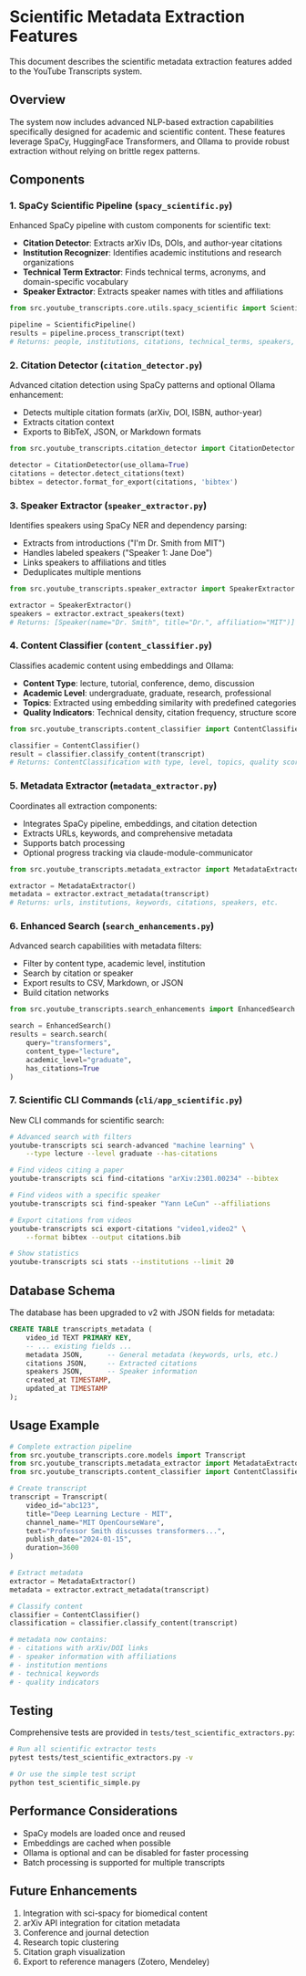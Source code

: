 # Scientific Metadata Extraction Features

This document describes the scientific metadata extraction features added to the YouTube Transcripts system.

## Overview

The system now includes advanced NLP-based extraction capabilities specifically designed for academic and scientific content. These features leverage SpaCy, HuggingFace Transformers, and Ollama to provide robust extraction without relying on brittle regex patterns.

## Components

### 1. SpaCy Scientific Pipeline (`spacy_scientific.py`)

Enhanced SpaCy pipeline with custom components for scientific text:

- **Citation Detector**: Extracts arXiv IDs, DOIs, and author-year citations
- **Institution Recognizer**: Identifies academic institutions and research organizations  
- **Technical Term Extractor**: Finds technical terms, acronyms, and domain-specific vocabulary
- **Speaker Extractor**: Extracts speaker names with titles and affiliations

```python
from src.youtube_transcripts.core.utils.spacy_scientific import ScientificPipeline

pipeline = ScientificPipeline()
results = pipeline.process_transcript(text)
# Returns: people, institutions, citations, technical_terms, speakers, conferences
```

### 2. Citation Detector (`citation_detector.py`)

Advanced citation detection using SpaCy patterns and optional Ollama enhancement:

- Detects multiple citation formats (arXiv, DOI, ISBN, author-year)
- Extracts citation context
- Exports to BibTeX, JSON, or Markdown formats

```python
from src.youtube_transcripts.citation_detector import CitationDetector

detector = CitationDetector(use_ollama=True)
citations = detector.detect_citations(text)
bibtex = detector.format_for_export(citations, 'bibtex')
```

### 3. Speaker Extractor (`speaker_extractor.py`) 

Identifies speakers using SpaCy NER and dependency parsing:

- Extracts from introductions ("I'm Dr. Smith from MIT")
- Handles labeled speakers ("Speaker 1: Jane Doe")
- Links speakers to affiliations and titles
- Deduplicates multiple mentions

```python
from src.youtube_transcripts.speaker_extractor import SpeakerExtractor

extractor = SpeakerExtractor()
speakers = extractor.extract_speakers(text)
# Returns: [Speaker(name="Dr. Smith", title="Dr.", affiliation="MIT")]
```

### 4. Content Classifier (`content_classifier.py`)

Classifies academic content using embeddings and Ollama:

- **Content Type**: lecture, tutorial, conference, demo, discussion
- **Academic Level**: undergraduate, graduate, research, professional  
- **Topics**: Extracted using embedding similarity with predefined categories
- **Quality Indicators**: Technical density, citation frequency, structure score

```python
from src.youtube_transcripts.content_classifier import ContentClassifier

classifier = ContentClassifier()
result = classifier.classify_content(transcript)
# Returns: ContentClassification with type, level, topics, quality scores
```

### 5. Metadata Extractor (`metadata_extractor.py`)

Coordinates all extraction components:

- Integrates SpaCy pipeline, embeddings, and citation detection
- Extracts URLs, keywords, and comprehensive metadata
- Supports batch processing
- Optional progress tracking via claude-module-communicator

```python
from src.youtube_transcripts.metadata_extractor import MetadataExtractor

extractor = MetadataExtractor()
metadata = extractor.extract_metadata(transcript)
# Returns: urls, institutions, keywords, citations, speakers, etc.
```

### 6. Enhanced Search (`search_enhancements.py`)

Advanced search capabilities with metadata filters:

- Filter by content type, academic level, institution
- Search by citation or speaker
- Export results to CSV, Markdown, or JSON
- Build citation networks

```python
from src.youtube_transcripts.search_enhancements import EnhancedSearch

search = EnhancedSearch()
results = search.search(
    query="transformers",
    content_type="lecture",
    academic_level="graduate",
    has_citations=True
)
```

### 7. Scientific CLI Commands (`cli/app_scientific.py`)

New CLI commands for scientific search:

```bash
# Advanced search with filters
youtube-transcripts sci search-advanced "machine learning" \
    --type lecture --level graduate --has-citations

# Find videos citing a paper
youtube-transcripts sci find-citations "arXiv:2301.00234" --bibtex

# Find videos with a specific speaker
youtube-transcripts sci find-speaker "Yann LeCun" --affiliations

# Export citations from videos
youtube-transcripts sci export-citations "video1,video2" \
    --format bibtex --output citations.bib

# Show statistics
youtube-transcripts sci stats --institutions --limit 20
```

## Database Schema

The database has been upgraded to v2 with JSON fields for metadata:

```sql
CREATE TABLE transcripts_metadata (
    video_id TEXT PRIMARY KEY,
    -- ... existing fields ...
    metadata JSON,      -- General metadata (keywords, urls, etc.)
    citations JSON,     -- Extracted citations
    speakers JSON,      -- Speaker information
    created_at TIMESTAMP,
    updated_at TIMESTAMP
);
```

## Usage Example

```python
# Complete extraction pipeline
from src.youtube_transcripts.core.models import Transcript
from src.youtube_transcripts.metadata_extractor import MetadataExtractor
from src.youtube_transcripts.content_classifier import ContentClassifier

# Create transcript
transcript = Transcript(
    video_id="abc123",
    title="Deep Learning Lecture - MIT",
    channel_name="MIT OpenCourseWare",
    text="Professor Smith discusses transformers...",
    publish_date="2024-01-15",
    duration=3600
)

# Extract metadata
extractor = MetadataExtractor()
metadata = extractor.extract_metadata(transcript)

# Classify content
classifier = ContentClassifier()
classification = classifier.classify_content(transcript)

# metadata now contains:
# - citations with arXiv/DOI links
# - speaker information with affiliations
# - institution mentions
# - technical keywords
# - quality indicators
```

## Testing

Comprehensive tests are provided in `tests/test_scientific_extractors.py`:

```bash
# Run all scientific extractor tests
pytest tests/test_scientific_extractors.py -v

# Or use the simple test script
python test_scientific_simple.py
```

## Performance Considerations

- SpaCy models are loaded once and reused
- Embeddings are cached when possible
- Ollama is optional and can be disabled for faster processing
- Batch processing is supported for multiple transcripts

## Future Enhancements

1. Integration with sci-spacy for biomedical content
2. arXiv API integration for citation metadata
3. Conference and journal detection
4. Research topic clustering
5. Citation graph visualization
6. Export to reference managers (Zotero, Mendeley)
